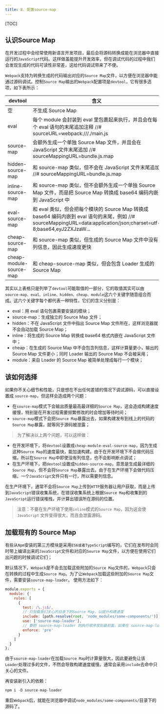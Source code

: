 ```yaml
---
title: 8. 配置source-map
---
```

[TOC]
## 认识Source Map
在开发过程中会经常使用新语言开发项目，最后会将源码转换成能在浏览器中直接运行的`JavaScript`代码。这样做虽能提升开发效率，但在调试代码的过程中我们会发现生成的代码可读性非常差，这给代码调试带来了不便。

`Webpack`支持为转换生成的代码输出对应的`Source Map`文件，以方便在浏览器中能通过源码调试。控制`Source Map`输出的`Webpack`配置项是`devtool`，它有很多选项，如下表所示：

| devtool | 含义 |
| --- | --- |
| 空 | 不生成 Source Map |
| eval | 每个 module 会封装到 eval 里包裹起来执行，并且会在每个 eval 语句的末尾追加注释 //# sourceURL=webpack:///./main.js |
| source-map | 会额外生成一个单独 Source Map 文件，并且会在 JavaScript 文件末尾追加 //# sourceMappingURL=bundle.js.map |
| hidden-source-map | 和 source-map 类似，但不会在 JavaScript 文件末尾追加 //# sourceMappingURL=bundle.js.map |
| inline-source-map | 和 source-map 类似，但不会额外生成一个单独 Source Map 文件，而是把 Source Map 转换成 base64 编码内嵌到 JavaScript 中 |
| eval-source-map | 和 eval 类似，但会把每个模块的 Source Map 转换成 base64 编码内嵌到 eval 语句的末尾，例如 //# sourceMappingURL=data:application/json;charset=utf-8;base64,eyJ2ZXJzaW... |
| cheap-source-map | 和 source-map 类似，但生成的 Source Map 文件中没有列信息，因此生成速度更快 |
| cheap-module-source-map | 和 cheap-source-map 类似，但会包含 Loader 生成的 Source Map |

其实以上表格只是列举了`devtool`可能取值的一部分，它的取值其实可以由 `source-map、eval、inline、hidden、cheap、module`这六个关键字随意组合而成。这六个关键字每个都代表一种特性，它们的含义分别是：

* eval：用 eval 语句包裹需要安装的模块；
* source-map：生成独立的 Source Map 文件；
* hidden：不在 JavaScript 文件中指出 Source Map 文件所在，这样浏览器就不会自动加载 Source Map；
* inline：将生成的 Source Map 转换成 base64 格式内嵌在 JavaScript 文件中；
* cheap：在生成的 Source Map 中不会包含列信息，这样计算量更小，输出的 Source Map 文件更小；同时 Loader 输出的 Source Map 不会被采用；
* module：来自 Loader 的 Source Map 被简单处理成每行一个模块；

## 该如何选择
如果你不关心细节和性能，只是想在不出任何差错的情况下调试源码，可以直接设置成 `source-map`，但这样会造成两个问题：

* 在`source-map`模式下会输出质量最高最详细的`Source Map`，这会造成构建速度缓慢，特别是在开发过程需要频繁修改的时会增加等待时间；
* `source-map`模式下会把`Source Map`暴露出去，如果构建发布到线上的代码的`Source Map`暴露，就等同于源码被泄露；

>为了解决以上两个问题，可以这样做：

* 在开发环境下，将`devtool`设置成`cheap-module-eval-source-map`，因为生成这种`Source Map`的速度最快，能加速构建。由于在开发环境下不会做代码压缩，所以在`Source Map`中即使没有列信息，也不会影响断点调试；
* 在生产环境下，把`devtool`设置成`hidden-source-map`，意思是生成最详细的`Source Map`，但不会将`Source Map`暴露出去。由于在生产环境下会做代码压缩，一个`JavaScript`文件只有一行，所以需要列信息。

在生产环境下，通常不会将`Source Map`上传到`HTTP`服务器让用户获取，而是上传到`JavaScript`错误收集系统，在错误收集系统上根据`Source Map`和收集到的 `JavaScript`运行错误堆栈，并计算出错误所在源码的位置。

>注意：不要在生产环境下使用`inline`模式的`Source Map`，因为这会使`JavaScript` 文件变得很大，而且会泄露源码。

## 加载现有的 Source Map
有些从`Npm`安装的第三方模块是采用`ES6或者TypeScript`编写的，它们在发布时会同时带上编译出来的`JavaScript`文件和对应的`Source Map`文件，以方便在使用它们出问题的时候调试它们；

默认情况下，`Webpack`是不会去加载这些附加的`Source Map`文件的，`Webpack`只会在转换的过程中生成`Source Map`。为了让`Webpack`加载这些附加的`Source Map`文件，需要安装`source-map-loader`。 使用方法如下：
```js
module.exports = {
  module: {
    rules: [
      {
        test: /\.js$/,
        // 只加载我们关心的目录下的Source Map，以提升构建速度
        include: [path.resolve(root, 'node_modules/some-components/')],
        use: ['source-map-loader'],
        // 要把 source-map-loader 的执行顺序放到最前面，如果在 source-map-loader 之前有 Loader 转换了该 JavaScript 文件，会导致 Source Map 映射错误
        enforce: 'pre'
      }
    ]
  }
};
```
由于`source-map-loader`在加载`Source Map`时计算量很大，因此要避免让该 `Loader`处理过多的文件，不然会导致构建速度缓慢。通常会采用`include`去命中只关心的文件。

再安装新引入的依赖：
```js
npm i -D source-map-loader
```
重启`Webpack`后，就能在浏览器中调试`node_modules/some-components/`目录下的源码了。